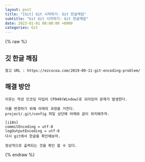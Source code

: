 ```yaml
---
layout: post
title: "[Git] Git 시작하기- Git 한글깨짐"
subtitle: "Git Git 시작하기- Git 한글깨짐"
date: 2023-01-01 00:00:00 +0900
categories: Git
---
```

{% raw %}
## 깃 한글 깨짐  
  
	참고 URL : https://ezcocoa.com/2019-09-11-git-encoding-problem/  
  
## 해결 방안  
  
	이유는 작성 인코딩 타입이 CP949(Window)로 되어있어 문제가 발생한다.  
  
	이를 변경하기 위해 아래의 과정을 거친다.  
	project/.git/config 파일 상단에 아래와 같이 위치해주자.  
  
	[i18n]  
	commitEncoding = utf-8  
	logOutputEncoding = utf-8  
	다시 git에서 한글을 확인해보자.  
  
	정상적으로 출력되는 것을 확인 할 수 있다.  

{% endraw %}
